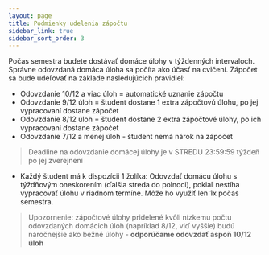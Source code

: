 ```yaml
---
layout: page
title: Podmienky udelenia zápočtu
sidebar_link: true
sidebar_sort_order: 3
---
```


Počas semestra budete dostávať domáce úlohy v týždenných intervaloch. Správne
odovzdaná domáca úloha sa počíta ako účasť na cvičení. Zápočet sa bude udeľovať na základe
nasledujúcich pravidiel:

 * Odovzdanie 10/12 a viac úloh = automatické uznanie zápočtu
 * Odovzdanie 9/12 úloh = študent dostane 1 extra zápočtovú úlohu,
   po jej vypracovaní dostane zápočet
 * Odovzdanie 8/12 úloh = študent dostane 2 extra zápočtové úlohy,
   po ich vypracovaní dostane zápočet
 * Odovzdanie 7/12 a menej úloh - študent nemá nárok na zápočet

> Deadline na odovzdanie domácej úlohy je v STREDU 23:59:59 týždeň po jej zverejnení

 * Každý študent má k dispozícii 1 žolíka: Odovzdať domácu úlohu s týždňovým oneskorením
 (ďalšia streda do polnoci), pokiaľ nestíha vypracovať úlohu v riadnom termíne. Môže ho využiť
 len 1x počas semestra.

> Upozornenie: zápočtové úlohy pridelené kvôli nízkemu počtu odovzdaných domácich
  úloh (napríklad 8/12, viď vyššie) budú náročnejšie ako bežné úlohy - **odporúčame
odovzdať aspoň 10/12 úloh**

